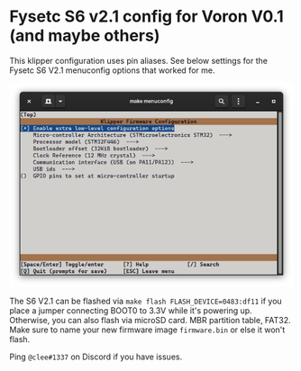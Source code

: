 # Fysetc S6 v2.1 config for Voron V0.1 (and maybe others)

This klipper configuration uses pin aliases. See below settings for the Fysetc S6 V2.1 menuconfig options that worked for me.

![make menuconfig: STM32F446, 32KiB bootloader, 12MHz crystal, USB on PA11/12](fysetc_s6_v2.1-make_menuconfig.png "make menuconfig screenshot")

The S6 V2.1 can be flashed via `make flash FLASH_DEVICE=0483:df11` if you place a jumper connecting BOOT0 to 3.3V while it's powering up. Otherwise, you can also flash via microSD card. MBR partition table, FAT32. Make sure to name your new firmware image `firmware.bin` or else it won't flash.

Ping `@clee#1337` on Discord if you have issues. 
